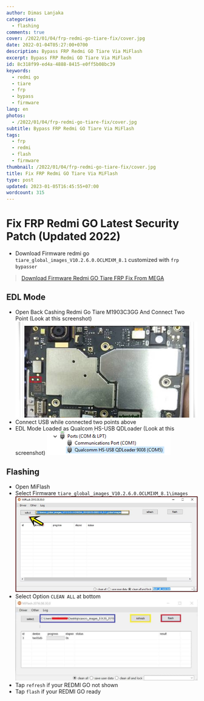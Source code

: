```yaml
---
author: Dimas Lanjaka
categories:
  - flashing
comments: true
cover: /2022/01/04/frp-redmi-go-tiare-fix/cover.jpg
date: 2022-01-04T05:27:00+0700
description: Bypass FRP Redmi GO Tiare Via MiFlash
excerpt: Bypass FRP Redmi GO Tiare Via MiFlash
id: 8c318f99-ed4a-4888-8415-e0ff5b08bc39
keywords:
  - redmi go
  - tiare
  - frp
  - bypass
  - firmware
lang: en
photos:
  - /2022/01/04/frp-redmi-go-tiare-fix/cover.jpg
subtitle: Bypass FRP Redmi GO Tiare Via MiFlash
tags:
  - frp
  - redmi
  - flash
  - firmware
thumbnail: /2022/01/04/frp-redmi-go-tiare-fix/cover.jpg
title: Fix FRP Redmi GO Tiare Via MiFlash
type: post
updated: 2023-01-05T16:45:55+07:00
wordcount: 315
---
```


# Fix FRP Redmi GO Latest Security Patch (Updated 2022)
<!-- more -->
- Download Firmware redmi go `tiare_global_images_V10.2.6.0.OCLMIXM_8.1` customized with `frp bypasser`
> [Download Firmware Redmi GO Tiare FRP Fix From MEGA](https://mega.nz/file/OEFVBYJD#ptfhr6ADL6vwFu9ZikLnUkJqu9RfS-dUtBfvzDU_qMw)

## EDL Mode
- Open Back Cashing Redmi Go Tiare M1903C3GG And Connect Two Point (Look at this screenshot)
![](./frp-redmi-go-tiare-fix/Bypass%20FRP%20Redmi%20Go%20Tiare%20M1903C3GG.jpg)
- Connect USB while connected two points above
- EDL Mode Loaded as Qualcom HS-USB QDLoader (Look at this screenshot)
![Qualcom HS-USB QDLoader](./frp-redmi-go-tiare-fix/Qualcomm-HS-USB-Drivers-EDL-Mode.webp)

## Flashing
- Open MiFlash
- Select Firmware `tiare_global_images_V10.2.6.0.OCLMIXM_8.1\images`
![](./frp-redmi-go-tiare-fix/select%20firmware.jpg)
- Select Option `CLEAN ALL` at bottom
![](./frp-redmi-go-tiare-fix/full%20example.jpg)
- Tap `refresh` if your REDMI GO not shown
- Tap `flash` if your REDMI GO ready
